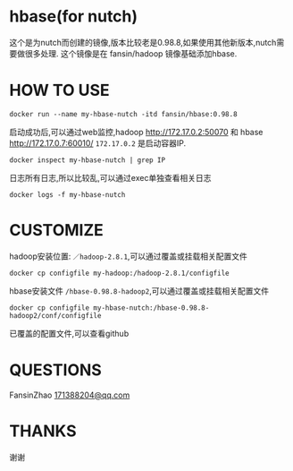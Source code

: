 # hbase(for nutch)

这个是为nutch而创建的镜像,版本比较老是0.98.8,如果使用其他新版本,nutch需要做很多处理.
这个镜像是在 fansin/hadoop 镜像基础添加hbase.

# HOW TO USE

    docker run --name my-hbase-nutch -itd fansin/hbase:0.98.8

启动成功后,可以通过web监控,hadoop http://172.17.0.2:50070  和 hbase http://172.17.0.7:60010/
`172.17.0.2` 是启动容器IP.

    docker inspect my-hbase-nutch | grep IP

日志所有日志,所以比较乱,可以通过exec单独查看相关日志

    docker logs -f my-hbase-nutch

# CUSTOMIZE

hadoop安装位置: `／hadoop-2.8.1`,可以通过覆盖或挂载相关配置文件

    docker cp configfile my-hadoop:/hadoop-2.8.1/configfile

hbase安装文件  `/hbase-0.98.8-hadoop2`,可以通过覆盖或挂载相关配置文件

    docker cp configfile my-hbase-nutch:/hbase-0.98.8-hadoop2/conf/configfile

已覆盖的配置文件,可以查看github

# QUESTIONS

 FansinZhao 171388204@qq.com

# THANKS

  谢谢

